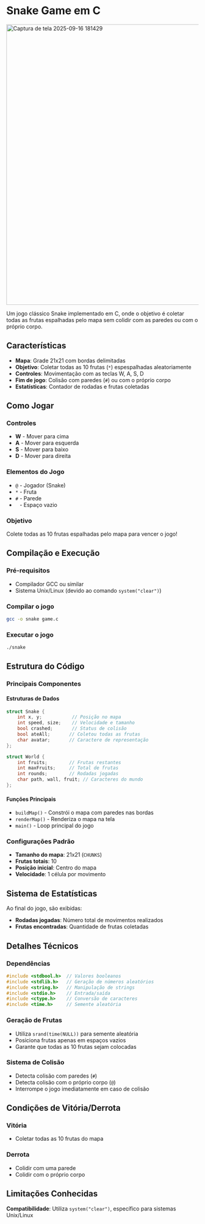 # Snake Game em C
<img width="1233" height="733" alt="Captura de tela 2025-09-16 181429" src="https://github.com/user-attachments/assets/2517670d-24e7-4e42-8fe7-67e6d517ec5b" />

Um jogo clássico Snake implementado em C, onde o objetivo é coletar todas as frutas espalhadas pelo mapa sem colidir com as paredes ou com o próprio corpo.

## Características

- **Mapa**: Grade 21x21 com bordas delimitadas
- **Objetivo**: Coletar todas as 10 frutas (`*`) espespalhadas aleatoriamente
- **Controles**: Movimentação com as teclas W, A, S, D
- **Fim de jogo**: Colisão com paredes (`#`) ou com o próprio corpo
- **Estatísticas**: Contador de rodadas e frutas coletadas

## Como Jogar

### Controles
- **W** - Mover para cima
- **A** - Mover para esquerda  
- **S** - Mover para baixo
- **D** - Mover para direita

### Elementos do Jogo
- `@` - Jogador (Snake)
- `*` - Fruta
- `#` - Parede
- ` ` - Espaço vazio

### Objetivo
Colete todas as 10 frutas espalhadas pelo mapa para vencer o jogo!

## Compilação e Execução

### Pré-requisitos
- Compilador GCC ou similar
- Sistema Unix/Linux (devido ao comando `system("clear")`)

### Compilar o jogo
```bash
gcc -o snake game.c
```

### Executar o jogo
```bash
./snake
```

## Estrutura do Código

### Principais Componentes

#### Estruturas de Dados
```c
struct Snake {
    int x, y;           // Posição no mapa
    int speed, size;    // Velocidade e tamanho
    bool crashed;       // Status de colisão
    bool ateAll;       // Coletou todas as frutas
    char avatar;       // Caractere de representação
};

struct World {
    int fruits;        // Frutas restantes
    int maxFruits;     // Total de frutas
    int rounds;        // Rodadas jogadas
    char path, wall, fruit; // Caracteres do mundo
};
```

#### Funções Principais
- `buildMap()` - Constrói o mapa com paredes nas bordas
- `renderMap()` - Renderiza o mapa na tela
- `main()` - Loop principal do jogo

### Configurações Padrão
- **Tamanho do mapa**: 21x21 (`CHUNKS`)
- **Frutas totais**: 10
- **Posição inicial**: Centro do mapa
- **Velocidade**: 1 célula por movimento

## Sistema de Estatísticas

Ao final do jogo, são exibidas:
- **Rodadas jogadas**: Número total de movimentos realizados
- **Frutas encontradas**: Quantidade de frutas coletadas

## Detalhes Técnicos

### Dependências
```c
#include <stdbool.h>  // Valores booleanos
#include <stdlib.h>   // Geração de números aleatórios
#include <string.h>   // Manipulação de strings
#include <stdio.h>    // Entrada/saída
#include <ctype.h>    // Conversão de caracteres
#include <time.h>     // Semente aleatória
```

### Geração de Frutas
- Utiliza `srand(time(NULL))` para semente aleatória
- Posiciona frutas apenas em espaços vazios
- Garante que todas as 10 frutas sejam colocadas

### Sistema de Colisão
- Detecta colisão com paredes (`#`)
- Detecta colisão com o próprio corpo (`@`)
- Interrompe o jogo imediatamente em caso de colisão

## Condições de Vitória/Derrota

### Vitória
- Coletar todas as 10 frutas do mapa

### Derrota
- Colidir com uma parede
- Colidir com o próprio corpo

## Limitações Conhecidas

**Compatibilidade**: Utiliza `system("clear")`, específico para sistemas Unix/Linux
